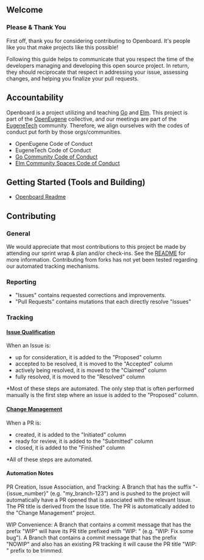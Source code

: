 ## Welcome

### Please & Thank You

First off, thank you for considering contributing to Openboard. It's people
like you that make projects like this possible!

Following this guide helps to communicate that you respect the time of the 
developers managing and developing this open source project. In return, they 
should reciprocate that respect in addressing your issue, assessing changes, 
and helping you finalize your pull requests.

## Accountability

Openboard is a project utilizing and teaching [Go](https://golang.org) and 
[Elm](https://elm-lang.org). This project is part of the 
[OpenEugene](http://openeugene.org) collective, and our meetings are part of 
the [EugeneTech](https://eugenetech.org) community. Therefore, we align 
ourselves with the codes of conduct put forth by those orgs/communities.

- OpenEugene Code of Conduct
- EugeneTech Code of Conduct
- [Go Community Code of Conduct](https://golang.org/conduct)
- [Elm Community Spaces Code of Conduct](https://github.com/elm-community/discussions/blob/master/code-of-conduct.md)

## Getting Started (Tools and Building)

- [Openboard Readme](../README.md)

## Contributing

### General

We would appreciate that most contributions to this project be made by attending
our sprint wrap & plan and/or check-ins. See the
[README](../README.md) for more
information. Contributing from forks has not yet been tested regarding our
automated tracking mechanisms.

### Reporting

- "Issues" contains requested corrections and improvements.
- "Pull Requests" contains mutations that each directly resolve "Issues"

### Tracking

#### [Issue Qualification](https://github.com/OpenEugene/openboard/projects/3)

When an Issue is:
- up for consideration, it is added to the "Proposed" column
- accepted to be resolved, it is moved to the "Accepted" column
- actively being resolved, it is moved to the "Claimed" column
- fully resolved, it is moved to the "Resolved" column

*Most of these steps are automated. The only step that is often performed
manually is the first step where an issue is added to the "Proposed" column.

#### [Change Management](https://github.com/OpenEugene/openboard/projects/1)

When a PR is:
- created, it is added to the "Initiated" column
- ready for review, it is added to the "Submitted" column
- closed, it is added to the "Finished" column

*All of these steps are automated.

#### Automation Notes

PR Creation, Issue Association, and Tracking:
A Branch that has the suffix "-{issue_number}" (e.g. "my_branch-123") and is
pushed to the project will automatically have a PR opened that is associated 
with the relevant Issue. The PR title is derived from the Issue title. The PR is
automatically added to the "Change Management" project.

WIP Convenience:
A Branch that contains a commit message that has the prefix "WIP" will have its
PR title prefixed with "WIP: " (e.g. "WIP: Fix some bug"). A Branch that
contains a commit message that has the prefix "NOWIP" and also has an existing
PR tracking it will cause the PR title "WIP: " prefix to be trimmed.
